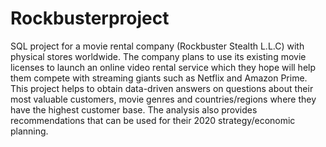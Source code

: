 # Rockbusterproject
SQL project for a movie rental company (Rockbuster Stealth L.L.C) with physical stores worldwide. The company plans to use its existing movie licenses to launch an online video rental service which they hope will help them compete with streaming giants such as Netflix and Amazon Prime. 
This project helps to obtain data-driven answers on questions about their most valuable customers, movie genres and countries/regions where they have the highest customer base.
The analysis also provides recommendations that can be used for their 2020 strategy/economic planning.

